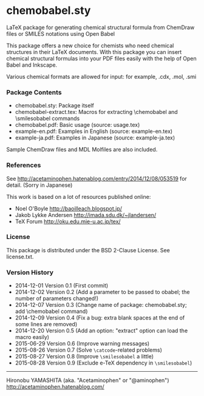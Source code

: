 chemobabel.sty
==============

LaTeX package for generating chemical structural formula from ChemDraw files or SMILES notations using Open Babel

This package offers a new choice for chemists who need chemical structures in their LaTeX documents.
With this package you can insert chemical structural formulas into your PDF files easily with the help of Open Babel and Inkscape.

Various chemical formats are allowed for input: for example, .cdx, .mol, .smi

### Package Contents

 - chemobabel.sty: Package itself
 - chemobabel-extract.tex: Macros for extracting \chemobabel and \smilesobabel commands
 - chemobabel.pdf: Basic usage (source: usage.tex)
 - example-en.pdf: Examples in English (source: example-en.tex)
 - example-ja.pdf: Examples in Japanese (source: example-ja.tex)

Sample ChemDraw files and MDL Molfiles are also included.

### References

See http://acetaminophen.hatenablog.com/entry/2014/12/08/053519 for detail. (Sorry in Japanese)

This work is based on a lot of resources published online:
  - Noel O'Boyle http://baoilleach.blogspot.jp/
  - Jakob Lykke Andersen http://imada.sdu.dk/~jlandersen/
  - TeX Forum http://oku.edu.mie-u.ac.jp/tex/

### License

This package is distributed under the BSD 2-Clause License.
See license.txt.

### Version History

 - 2014-12-01 Version 0.1 (First commit)
 - 2014-12-02 Version 0.2 (Add a parameter to be passed to obabel; the number of parameters changed!)
 - 2014-12-07 Version 0.3 (Change name of package: chemobabel.sty; add \chemobabel command)
 - 2014-12-09 Version 0.4 (Fix a bug: extra blank spaces at the end of some lines are removed)
 - 2014-12-20 Version 0.5 (Add an option: "extract" option can load the macro easily)
 - 2015-06-29 Version 0.6 (Improve warning messages)
 - 2015-08-26 Version 0.7 (Solve `\catcode`-related problems)
 - 2015-08-27 Version 0.8 (Improve `\smilesobabel` a little)
 - 2015-08-28 Version 0.9 (Exclude e-TeX dependency in `\smilesobabel`)

--------------------
Hironobu YAMASHITA (aka. "Acetaminophen" or "@aminophen")
http://acetaminophen.hatenablog.com/
